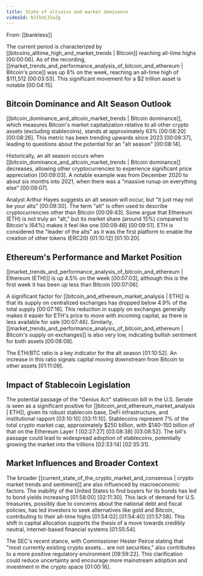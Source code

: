 ```yaml
---
title: State of altcoins and market dominance
videoId: NJIkUCJZwZg
---
```


From: [[bankless]] <br/> 

The current period is characterized by [[bitcoins_alltime_high_and_market_trends | Bitcoin]] reaching all-time highs <a class="yt-timestamp" data-t="00:00:06">[00:00:06]</a>. As of the recording, [[market_trends_and_performance_analysis_of_bitcoin_and_ethereum | Bitcoin's price]] was up 8% on the week, reaching an all-time high of $111,512 <a class="yt-timestamp" data-t="00:03:53">[00:03:53]</a>. This significant movement for a $2 trillion asset is notable <a class="yt-timestamp" data-t="00:04:15">[00:04:15]</a>.

## Bitcoin Dominance and Alt Season Outlook

[[bitcoin_dominance_and_altcoin_market_trends | Bitcoin dominance]], which measures Bitcoin's market capitalization relative to all other crypto assets (excluding stablecoins), stands at approximately 63% <a class="yt-timestamp" data-t="00:08:20">[00:08:20]</a> <a class="yt-timestamp" data-t="00:08:26">[00:08:26]</a>. This metric has been trending upwards since 2023 <a class="yt-timestamp" data-t="00:08:37">[00:08:37]</a>, leading to questions about the potential for an "alt season" <a class="yt-timestamp" data-t="00:08:14">[00:08:14]</a>.

Historically, an alt season occurs when [[bitcoin_dominance_and_altcoin_market_trends | Bitcoin dominance]] decreases, allowing other cryptocurrencies to experience significant price appreciation <a class="yt-timestamp" data-t="00:09:03">[00:09:03]</a>. A notable example was from December 2020 to about six months into 2021, when there was a "massive runup on everything else" <a class="yt-timestamp" data-t="00:09:07">[00:09:07]</a>.

Analyst Arthur Hayes suggests an alt season will occur, but "it just may not be your alts" <a class="yt-timestamp" data-t="00:09:30">[00:09:30]</a>. The term "alt" is often used to describe cryptocurrencies other than Bitcoin <a class="yt-timestamp" data-t="00:09:43">[00:09:43]</a>. Some argue that Ethereum (ETH) is not truly an "alt," but its market share (around 15%) compared to Bitcoin's (64%) makes it feel like one <a class="yt-timestamp" data-t="00:09:46">[00:09:46]</a> <a class="yt-timestamp" data-t="00:09:51">[00:09:51]</a>. ETH is considered the "leader of the alts" as it was the first platform to enable the creation of other tokens (ERC20) <a class="yt-timestamp" data-t="01:10:12">[01:10:12]</a> <a class="yt-timestamp" data-t="01:10:20">[01:10:20]</a>.

## Ethereum's Performance and Market Position

[[market_trends_and_performance_analysis_of_bitcoin_and_ethereum | Ethereum (ETH)]] is up 4.5% on the week <a class="yt-timestamp" data-t="00:07:03">[00:07:03]</a>, although this is the first week it has been up less than Bitcoin <a class="yt-timestamp" data-t="00:07:06">[00:07:06]</a>.

A significant factor for [[bitcoin_and_ethereum_market_analysis | ETH]] is that its supply on centralized exchanges has dropped below 4.9% of the total supply <a class="yt-timestamp" data-t="00:07:16">[00:07:16]</a>. This reduction in supply on exchanges generally makes it easier for ETH's price to move with incoming capital, as there is less available for sale <a class="yt-timestamp" data-t="00:07:46">[00:07:46]</a>. Similarly, [[market_trends_and_performance_analysis_of_bitcoin_and_ethereum | Bitcoin's supply on exchanges]] is also very low, indicating bullish sentiment for both assets <a class="yt-timestamp" data-t="00:08:08">[00:08:08]</a>.

The ETH/BTC ratio is a key indicator for the alt season <a class="yt-timestamp" data-t="01:10:52">[01:10:52]</a>. An increase in this ratio signals capital moving downstream from Bitcoin to other assets <a class="yt-timestamp" data-t="01:11:09">[01:11:09]</a>.

## Impact of Stablecoin Legislation

The potential passage of the "Genius Act" stablecoin bill in the U.S. Senate is seen as a significant positive for [[bitcoin_and_ethereum_market_analysis | ETH]], given its robust stablecoin base, DeFi infrastructure, and institutional rapport <a class="yt-timestamp" data-t="03:10:10">[03:10:10]</a> <a class="yt-timestamp" data-t="03:11:10">[03:11:10]</a>. Stablecoins represent 7% of the total crypto market cap, approximately $250 billion, with $140-150 billion of that on the Ethereum Layer 1 <a class="yt-timestamp" data-t="02:27:27">[02:27:27]</a> <a class="yt-timestamp" data-t="03:08:38">[03:08:38]</a> <a class="yt-timestamp" data-t="03:08:52">[03:08:52]</a>. The bill's passage could lead to widespread adoption of stablecoins, potentially growing the market into the trillions <a class="yt-timestamp" data-t="02:33:14">[02:33:14]</a> <a class="yt-timestamp" data-t="02:35:31">[02:35:31]</a>.

## Market Influences and Broader Context

The broader [[current_state_of_the_crypto_market_and_consensus | crypto market trends and sentiment]] are also influenced by macroeconomic factors. The inability of the United States to find buyers for its bonds has led to bond yields increasing <a class="yt-timestamp" data-t="01:58:00">[01:58:00]</a> <a class="yt-timestamp" data-t="02:11:30">[02:11:30]</a>. This lack of demand for U.S. treasuries, possibly due to concerns about the national debt and fiscal policies, has led investors to seek alternatives like gold and Bitcoin, contributing to their all-time highs <a class="yt-timestamp" data-t="01:54:02">[01:54:02]</a> <a class="yt-timestamp" data-t="01:54:40">[01:54:40]</a> <a class="yt-timestamp" data-t="01:57:58">[01:57:58]</a>. This shift in capital allocation supports the thesis of a move towards credibly neutral, internet-based financial systems <a class="yt-timestamp" data-t="01:55:54">[01:55:54]</a>.

The SEC's recent stance, with Commissioner Hester Peirce stating that "most currently existing crypto assets... are not securities," also contributes to a more positive regulatory environment <a class="yt-timestamp" data-t="09:59:22">[09:59:22]</a>. This clarification could reduce uncertainty and encourage more mainstream adoption and investment in the crypto space <a class="yt-timestamp" data-t="01:00:16">[01:00:16]</a>.